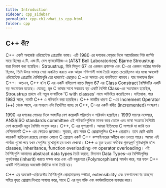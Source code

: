 ```yaml
---
title: Introduction
sidebar: cpp_sidebar
permalink: cpp-ch1-what_is_cpp.html
folder: cpp
---
```

## C++ কী?

C++ একটি অবজেক্ট ওরিয়েন্টেড প্রোগ্রামিং ভাষা। এটি 1980 এর দশকের গোড়ার দিকে আমেরিকার নিউ জার্সির মারে হিলের এ.টি. এন্ড টি. বেল ল্যাবরেটরিজ-এ (AT&T Bell Laboratories) Bjarne Stroustrup দ্বারা বিকাশ করা হয়েছিল। Stroustrup, যিনি সিমুলা 67 এর একজন প্রশংসক এবং C-এর একজন কঠোর সমর্থক ছিলেন, তিনি উভয় ভাষার সেরা একত্রিত করতে এবং আরও শক্তিশালী ভাষা তৈরি করতে চেয়েছিলেন যার মধ্যে অবজেক্ট ওরিয়েন্টেড প্রোগ্রামিং বৈশিষ্ট্যগুলি তো থাকবেই এছাড়াও C -এর ক্ষমতা এবং কমনীয়তা থাকবে। যার ফলাফল ছিল C++। অতএব, C++ হ'ল C এর একটি বর্ধিতাংশ যাতে সিমুলা 67 এর Class Constract বৈশিষ্ট্যটির একটি বড় সংযোজন হয়েছে। যেহেতু, মূল C ভাষার সাথে সবচেয়ে বড় একটি বৈশিষ্ট Class-এর সংযোজন হয়েছিল, Stroustrup প্রথমে এই নতুন ভাষাটিকে 'C with classes' নামে অভিহিত করেছিলেন। যাইহোক, পরে 1983 সালে, নামটি C++ এ পরিবর্তন করা হয়েছিল। C++ নামটির ধারণা C -এর Increment Operator (++) থেকে আসে, এর মাধ্যমে এটা নির্দেশিত হচ্ছে যে C++, C-এর একটি বর্ধিত (incremented) সংস্করণ।

1990 এর দশকের গোড়ার দিকে ভাষাটির বেশ কয়েকটি পরিবর্তন ও পরিবর্ধন হয়েছিল। 1999 সালের নভেম্বরে, ANSI/ISO standards committee এই পরিবর্তনগুলিকে মানক করে তোলে এবং ভাষা সংক্রান্ত বৈশিষ্ট্যে বেশ কয়েকটি নতুন বৈশিষ্ট্য সংযুক্ত করে। C++, C এর সুপারসেট। আমরা ইতিমধ্যে C সম্পর্কে যা জানি তার বেশিরভাগটি C++ এর ক্ষেত্রেও প্রযোজ্য। সুতরাং, প্রায় সমস্ত C প্রোগ্রামগুলিও C++ প্রোগ্রাম। তবে ছোট খাটো কয়েকটি ব্যতিক্রম রয়েছে যেখানে কোনো C প্রোগ্রাম একটি C++ কম্পাইলারের অধীনে নাও চলতে পারে। আমরা এই পার্থক্য গুলো পরে যখন সেগুলির মুখোমুখি হব তখন দেখবো। C++ এ যুক্ত হওয়া সর্বাধিক গুরুত্বপূর্ণ সুবিধাগুলি হ'ল classes, inheritance, function overloading এবং operator overloading। এই বৈশিষ্ট্যগুলি আমাদের abstract data types তৈরি করতে, বিদ্যমান Data Types-এর বৈশিষ্ট্যগুলির পুনর্ব্যবহার (inherit) করতে সক্ষম করে এবং এটি বহুরূপতা (Polymorphism) সমর্থন করে, যার ফলে C++ একটি সত্যিকারের অবজেক্ট-ভিত্তিক ভাষা তৈরি হয়।

C++ এর অবজেক্ট-ওরিয়েন্টেড বৈশিষ্ট্যগুলি প্রোগ্রামারদের স্পষ্টতা, extensibility এবং রক্ষণাবেক্ষণের স্বাচ্ছন্দ্য সহিত বৃহত প্রোগ্রাম লিখতে সাহায্য করে, সাথে C এর মূল শক্তি এবং কার্যকারিতাকে ব্যবহার করে।